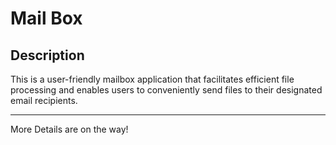 # Mail Box

## Description
This is a user-friendly mailbox application that facilitates efficient file processing and enables users to conveniently send files to their designated email recipients.
- - - -
More Details are on the way!